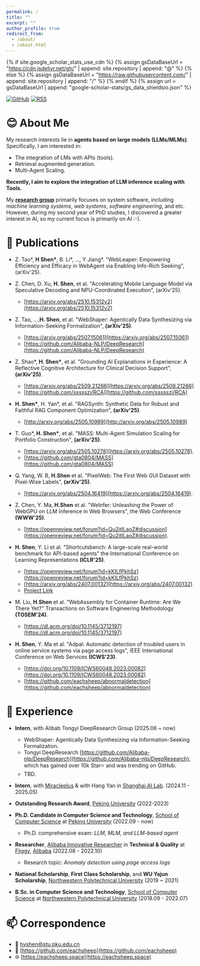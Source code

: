 ```yaml
---
permalink: /
title: ""
excerpt: ""
author_profile: true
redirect_from: 
  - /about/
  - /about.html
---
```

{% if site.google_scholar_stats_use_cdn %}
{% assign gsDataBaseUrl = "https://cdn.jsdelivr.net/gh/" | append: site.repository | append: "@" %}
{% else %}
{% assign gsDataBaseUrl = "https://raw.githubusercontent.com/" | append: site.repository | append: "/" %}
{% endif %}
{% assign url = gsDataBaseUrl | append: "google-scholar-stats/gs_data_shieldsio.json" %}

<span class='anchor' id='about-me'></span>

[![GitHub](https://img.shields.io/badge/dynamic/json?logo=github&label=GitHub&labelColor=495867&color=495867&query=%24.data.totalSubs&url=https%3A%2F%2Fapi.spencerwoo.com%2Fsubstats%2F%3Fsource%3Dgithub%26queryKey%3Dhayschan&style=flat-square)](https://github.com/eachsheep)
[![RSS](https://img.shields.io/badge/dynamic/json?logo=rss&logoColor=white&label=RSS&labelColor=95B8D1&color=95B8D1&query=%24.data.totalSubs&url=https%3A%2F%2Fapi.spencerwoo.com%2Fsubstats%2F%3Fsource%3Dfeedly%257Cinoreader%257CfeedsPub%26queryKey%3Dhttps://haysc.tech/feed.xml&style=flat-square)](https://eachsheep.github.io/)

# 😊 About Me

My research interests lie in **agents based on large models (LLMs/MLMs)**. Specifically, I am interested in:

- The integration of LMs with APIs (tools).
- Retrieval augmented generation.
- Multi-Agent Scaling.

**Recently, I aim to explore the integration of LLM inference scaling with Tools.**

My [**research group**](https://cs.pku.edu.cn/info/1025/2713.htm) primarily focuses on system software, including _machine learning systems_, _web systems_, _software engineering_, and etc. However, during my second year of PhD studies, I discovered a greater interest in AI, so my current focus is primarily on AI :-).


# 📝 Publications

<!-- * **Z. Shao\***, **H. Shen\***, et al. "", **(arXiv'25)**. -->
* Z. Tao\*, **H Shen\***, B. Li\*, ..., Y Jiang*. "WebLeaper: Empowering Efficiency and Efficacy in WebAgent via Enabling Info-Rich Seeking", (arXiv'25).
* Z. Chen, D. Xu, **H. Shen**, et al. "Accelerating Mobile Language Model via Speculative Decoding and NPU-Coordinated Execution", (arXiv'25).
  - [https://arxiv.org/abs/2510.15312v2](https://arxiv.org/abs/2510.15312v2)
* Z. Tao, ...,**H. Shen**, et al. "WebShaper: Agentically Data Synthesizing via Information-Seeking Formalization", **(arXiv'25)**.
  - [https://arxiv.org/abs/2507.15061](https://arxiv.org/abs/2507.15061)
  - [https://github.com/Alibaba-NLP/DeepResearch](https://github.com/Alibaba-NLP/DeepResearch)
* Z. Shao\*, **H. Shen\***, et al. "Grounding AI Explanations in Experience: A Reflective Cognitive Architecture for Clinical Decision Support", **(arXiv'25)**.
  - [https://arxiv.org/abs/2509.21266](https://arxiv.org/abs/2509.21266)
  - [https://github.com/ssssszj/RCA](https://github.com/ssssszj/RCA)
* **H. Shen\***, H. Yan\*, et al. "RAGSynth: Synthetic Data for Robust and Faithful RAG Component Optimization", **(arXiv'25)**.
  - [http://arxiv.org/abs/2505.10989](http://arxiv.org/abs/2505.10989)
* T. Guo*, **H. Shen\***, et al. "MASS: Multi-Agent Simulation Scaling for Portfolio Construction", **(arXiv'25)**.
  - [https://arxiv.org/abs/2505.10278](https://arxiv.org/abs/2505.10278).
  - [https://github.com/gta0804/MASS](https://github.com/gta0804/MASS)
* Q. Yang, W. B, **H.Shen** et al. "PixelWeb: The First Web GUI Dataset with Pixel-Wise Labels", **(arXiv'25)**.
  - [https://arxiv.org/abs/2504.16419](https://arxiv.org/abs/2504.16419).
* Z. Chen, Y. Ma, **H.Shen** et al. "WeInfer: Unleashing the Power of WebGPU on LLM Inference in Web Browsers", the Web Conference **(WWW'25)**.
  - [https://openreview.net/forum?id=Qu2itILaoZ#discussion](https://openreview.net/forum?id=Qu2itILaoZ#discussion).
* **H. Shen**, Y. Li et al. "Shortcutsbench: A large-scale real-world benchmark for API-based agents" the International Conference on Learning Representations **(ICLR'25)**.
   - [https://openreview.net/forum?id=kKILfPkhSz](https://openreview.net/forum?id=kKILfPkhSz)
   - [https://arxiv.org/abs/2407.00132](https://arxiv.org/abs/2407.00132)
   - [Project Link](https://github.com/eachsheep/shortcutsbench)
* M. Liu, **H.Shen** et al. "WebAssembly for Container Runtime: Are We There Yet?" Transactions on Software Engineering Methodology **(TOSEM'24)**.
   - [https://dl.acm.org/doi/10.1145/3712197](https://dl.acm.org/doi/10.1145/3712197)
* **H. Shen**, Y. Ma et al. "Adpal: Automatic detection of troubled users in online service systems via page access logs", IEEE International Conference on Web Services **(ICWS'23)**.

   - [https://doi.org/10.1109/ICWS60048.2023.00082](https://doi.org/10.1109/ICWS60048.2023.00082)
   - [https://github.com/eachsheep/abnormaldetection](https://github.com/eachsheep/abnormaldetection)


# 📖 Experience

- **Intern**, with Alibab Tongyi DeepResearch Group (2025.06 ~ now)
  - WebShaper: Agentically Data Synthesizing via Information-Seeking Formalization.
  - Tongyi DeepResearch [https://github.com/Alibaba-nlp/DeepResearch](https://github.com/Alibaba-nlp/DeepResearch), which has gained over 10k Star⭐ and was trending on GitHub.
  - TBD.

- **Intern**, with [Miracleplus](https://www.miracleplus.com/) \& with Hang Yan in [Shanghai AI Lab](https://www.shlab.org.cn/). (2024.11 - 2025.05)
- **Outstanding Research Award**, [Peking University](https://www.pku.edu.cn/) (2022-2023)
- **Ph.D. Candidate in Computer Science and Technology**, [School of Computer Science](http://cs.pku.edu.cn/) at [Peking University](https://www.pku.edu.cn/) (2022.09 - now)

  - Ph.D. comprehensive exam: *LLM, MLM, and LLM-based agent*
- **Researcher**, [Alibaba Innovative Researcher](https://damo.alibaba.com/collaborations) in **Technical & Quality** at [Fliggy](https://www.fliggy.com), [Alibaba](https://www.alibaba.com) (2022.08 - 2022.10)

  - Research topic: *Anomaly detection using page access logs*
- **National Scholarship**, **First Class Scholarship**, and **WU Yajun Scholarship**, [Northwestern Polytechnical University](http://www.nwpu.edu.cn/) (2019 ~ 2021)
- **B.Sc. in Computer Science and Technology**, [School of Computer Science](http://jsj.nwpu.edu.cn/) at [Northwestern Polytechnical University](http://www.nwpu.edu.cn/) (2018.09 - 2022.07)

# 📫 Correspondence

- 📧 [hyshen@stu.pku.edu.cn](mailto:hyshen@stu.pku.edu.cn)
- 🐙 [https://github.com/eachsheep](https://github.com/eachsheep)
- 🌐 [https://eachsheep.space](https://eachsheep.space)
